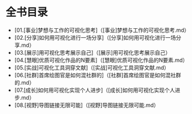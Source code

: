 # 全书目录
- [01.[事业]梦想与工作的可视化思考]（[事业]梦想与工作的可视化思考.md）
- [02.[分享]如何用可视化进行一场分享]（[分享]如何用可视化进行一场分享.md）
- [03.[展示]用可视化思考展示自己]（[展示]用可视化思考展示自己）
- [04.[慧眼]优质可视化作品的N要素]（[慧眼]优质可视化作品的N要素.md）
- [05.[实战]可视化工具洞穿文献]（[实战]可视化工具洞穿文献.md）
- [06.[社群]首席绘图官是如何混社群的]（[社群]首席绘图官是如何混社群的.md）
- [07.[成长]如何用可视化实现个人进步]（[成长]如何用可视化实现个人进步.md）
- [08.[视野]导图链接无限可能]（[视野]导图链接无限可能.md）
